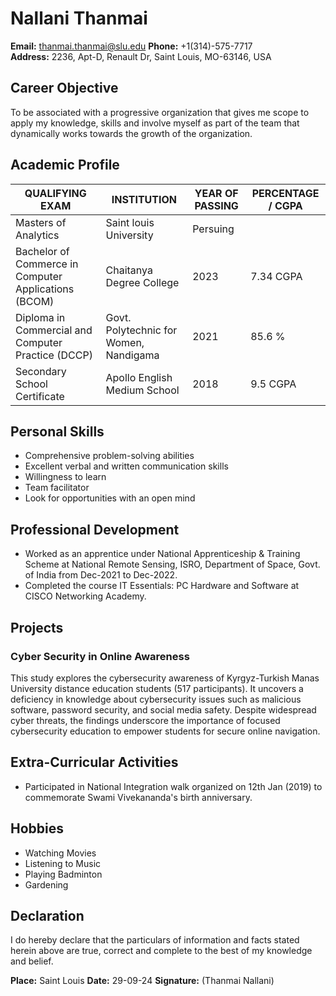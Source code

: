# Nallani Thanmai

**Email:** thanmai.thanmai@slu.edu
**Phone:** +1(314)-575-7717  
**Address:** 2236, Apt-D, Renault Dr, Saint Louis, MO-63146, USA

## Career Objective
To be associated with a progressive organization that gives me scope to apply my knowledge, skills and involve myself as part of the team that dynamically works towards the growth of the organization.

## Academic Profile
| QUALIFYING EXAM | INSTITUTION | YEAR OF PASSING | PERCENTAGE / CGPA |
|-----------------|-------------|-----------------|-------------------|
Masters of Analytics | Saint louis University | Persuing| 
| Bachelor of Commerce in Computer Applications (BCOM) | Chaitanya Degree College | 2023 | 7.34 CGPA |
| Diploma in Commercial and Computer Practice (DCCP) | Govt. Polytechnic for Women, Nandigama | 2021 | 85.6 % |
| Secondary School Certificate | Apollo English Medium School | 2018 | 9.5 CGPA |

## Personal Skills
- Comprehensive problem-solving abilities
- Excellent verbal and written communication skills
- Willingness to learn
- Team facilitator
- Look for opportunities with an open mind

## Professional Development
- Worked as an apprentice under National Apprenticeship & Training Scheme at National Remote Sensing, ISRO, Department of Space, Govt. of India from Dec-2021 to Dec-2022.
- Completed the course IT Essentials: PC Hardware and Software at CISCO Networking Academy.

## Projects
### Cyber Security in Online Awareness
This study explores the cybersecurity awareness of Kyrgyz-Turkish Manas University distance education students (517 participants). It uncovers a deficiency in knowledge about cybersecurity issues such as malicious software, password security, and social media safety. Despite widespread cyber threats, the findings underscore the importance of focused cybersecurity education to empower students for secure online navigation.

## Extra-Curricular Activities
- Participated in National Integration walk organized on 12th Jan (2019) to commemorate Swami Vivekananda's birth anniversary.

## Hobbies
- Watching Movies
- Listening to Music
- Playing Badminton
- Gardening

## Declaration
I do hereby declare that the particulars of information and facts stated herein above are true, correct and complete to the best of my knowledge and belief.

**Place:** Saint Louis
**Date:** 29-09-24 
**Signature:** (Thanmai Nallani)
